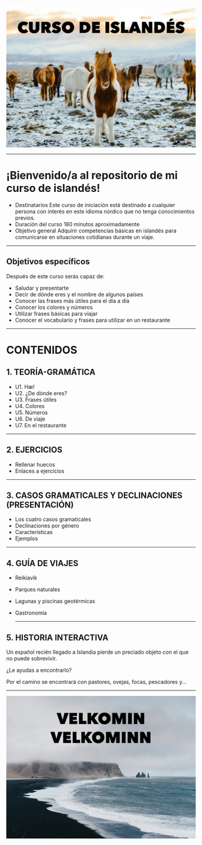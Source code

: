 
![Portada](img/portada.jpg)

---

# ¡Bienvenido/a al repositorio de mi curso de islandés! 
- Destinatarios
Este curso de iniciación está destinado a cualquier persona con interés en este idioma nórdico que no tenga conocimientos previos. 
- Duración del curso
180 minutos aproximadamente
- Objetivo general
Adquirir competencias básicas en islandés para comunicarse en situaciones cotidianas durante un viaje.

---

## Objetivos específicos
Después de este curso serás capaz de:
- Saludar y presentarte
- Decir de dónde eres y el nombre de algunos países
- Conocer las frases más útiles para el día a día
- Conocer los colores y números
- Utilizar frases básicas para viajar
- Conocer el vocabulario y frases para utilizar en un restaurante
  
---

# CONTENIDOS
## 1. TEORÍA-GRAMÁTICA
- U1. Hæ!
- U2. ¿De dónde eres?
- U3. Frases útiles
- U4. Colores
- U5. Números
- U6. De viaje
- U7. En el restaurante
  
---

## 2. EJERCICIOS
- Rellenar huecos
- Enlaces a ejercicios
  
---

## 3. CASOS GRAMATICALES Y DECLINACIONES (PRESENTACIÓN)
- Los cuatro casos gramaticales
- Declinaciones por género
- Características
- Ejemplos
  
---

## 4. GUÍA DE VIAJES
- Reikiavik
- Parques naturales
- Lagunas y piscinas geotérmicas
- Gastronomía
  
  ---

## 5. HISTORIA INTERACTIVA
Un español recién llegado a Islandia pierde un preciado objeto con el que no puede sobrevivir. 

¿Le ayudas a encontrarlo?

Por el camino se encontrará con pastores, ovejas, focas, pescadores y... 

---

![Portada](img/cierre.jpg)
